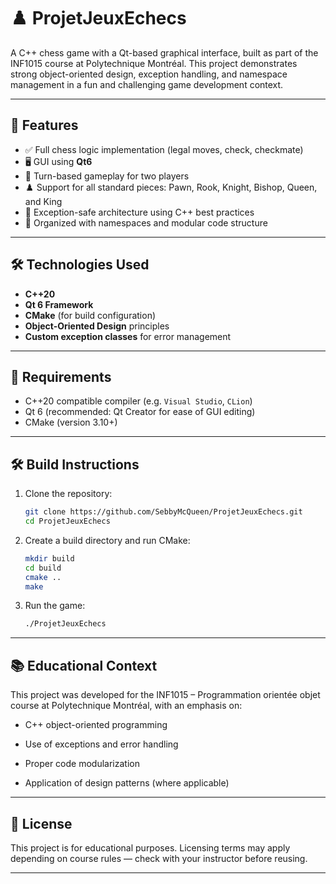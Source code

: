 # ♟️ ProjetJeuxEchecs

A C++ chess game with a Qt-based graphical interface, built as part of the INF1015 course at Polytechnique Montréal. This project demonstrates strong object-oriented design, exception handling, and namespace management in a fun and challenging game development context.

---

## 🚀 Features

- ✅ Full chess logic implementation (legal moves, check, checkmate)
- 🖥️ GUI using **Qt6**
- 🔁 Turn-based gameplay for two players
- ♟️ Support for all standard pieces: Pawn, Rook, Knight, Bishop, Queen, and King
- 🧠 Exception-safe architecture using C++ best practices
- 🧩 Organized with namespaces and modular code structure

---


## 🛠️ Technologies Used

- **C++20**
- **Qt 6 Framework**
- **CMake** (for build configuration)
- **Object-Oriented Design** principles
- **Custom exception classes** for error management

---

## 🧾 Requirements

- C++20 compatible compiler (e.g. `Visual Studio`, `CLion`)
- Qt 6 (recommended: Qt Creator for ease of GUI editing)
- CMake (version 3.10+)

---

## 🛠️ Build Instructions

1. Clone the repository:

   ```bash
   git clone https://github.com/SebbyMcQueen/ProjetJeuxEchecs.git
   cd ProjetJeuxEchecs

2. Create a build directory and run CMake:
   ```bash
   mkdir build
   cd build
   cmake ..
   make
3. Run the game:
   ```bash
   ./ProjetJeuxEchecs

---
## 📚 Educational Context
This project was developed for the INF1015 – Programmation orientée objet course at Polytechnique Montréal, with an emphasis on:

- C++ object-oriented programming

- Use of exceptions and error handling

- Proper code modularization

- Application of design patterns (where applicable)
---

## 📃 License
This project is for educational purposes. Licensing terms may apply depending on course rules — check with your instructor before reusing.

---

